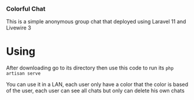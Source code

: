 ### Colorful Chat
This is a simple anonymous group chat that deployed using Laravel 11 and Livewire 3

# Using
After downloading go to its directory then use this code to run its
<code>php artisan serve</code>

You can use it in a LAN, each user only have a color that the color is based of the user, each user can see all chats but only can delete his own chats

